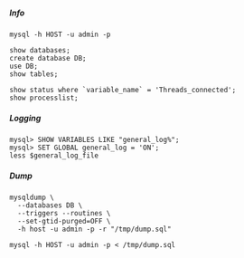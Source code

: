 ##### Info
```shell script
mysql -h HOST -u admin -p

show databases;
create database DB;
use DB;
show tables;

show status where `variable_name` = 'Threads_connected';
show processlist;
```

##### Logging
```shell script
mysql> SHOW VARIABLES LIKE "general_log%";
mysql> SET GLOBAL general_log = 'ON';
less $general_log_file
```

##### Dump

```shell script
mysqldump \
  --databases DB \
  --triggers --routines \
  --set-gtid-purged=OFF \
  -h host -u admin -p -r "/tmp/dump.sql"

mysql -h HOST -u admin -p < /tmp/dump.sql
```
